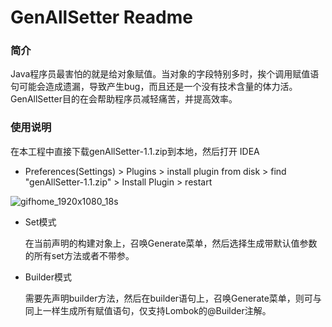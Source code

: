 # GenAllSetter Readme

### 简介

Java程序员最害怕的就是给对象赋值。当对象的字段特别多时，挨个调用赋值语句可能会造成遗漏，导致产生bug，而且还是一个没有技术含量的体力活。GenAllSetter目的在会帮助程序员减轻痛苦，并提高效率。

### 使用说明

在本工程中直接下载genAllSetter-1.1.zip到本地，然后打开 IDEA

- Preferences(Settings) > Plugins > install plugin from disk > find "genAllSetter-1.1.zip" > Install Plugin > restart

![gifhome_1920x1080_18s](/material/gifhome_1920x1080_18s.gif)

- Set模式

  在当前声明的构建对象上，召唤Generate菜单，然后选择生成带默认值参数的所有set方法或者不带参。

- Builder模式

  需要先声明builder方法，然后在builder语句上，召唤Generate菜单，则可与同上一样生成所有赋值语句，仅支持Lombok的@Builder注解。


